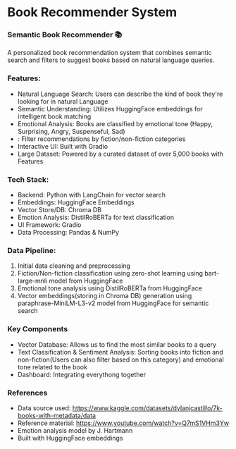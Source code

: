 # Book Recommender System

### Semantic Book Recommender 📚
A personalized book recommendation system that combines semantic search and filters to suggest books based on natural language queries.


### Features:
- Natural Language Search: Users can describe the kind of book they're looking for in natural Language
- Semantic Understanding: Utilizes HuggingFace embeddings for intelligent book matching
- Emotional Analysis: Books are classified by emotional tone (Happy, Surprising, Angry, Suspenseful, Sad)
- : Filter recommendations by fiction/non-fiction categories
- Interactive UI: Built with Gradio
- Large Dataset: Powered by a curated dataset of over 5,000 books with Features

### Tech Stack:
- Backend: Python with LangChain for vector search
- Embeddings: HuggingFace Embeddings
- Vector Store/DB: Chroma DB
- Emotion Analysis: DistilRoBERTa for text classification
- UI Framework: Gradio
- Data Processing: Pandas & NumPy

### Data Pipeline:
1. Initial data cleaning and preprocessing
2. Fiction/Non-fiction classification using zero-shot learning using bart-large-mnli model from HuggingFace
3. Emotional tone analysis using DistilRoBERTa from HuggingFace
4. Vector embeddings(storing in Chroma DB) generation using paraphrase-MiniLM-L3-v2 model from HuggingFace for semantic search


### Key Components
- Vector Database: Allows us to find the most similar books to a query
- Text Classification & Sentiment Analysis: Sorting books into fiction and non-fiction(Users can also filter based on this category) and emotional tone related to the book
- Dashboard: Integrating everythong together
 
### References
- Data source used: https://www.kaggle.com/datasets/dylanjcastillo/7k-books-with-metadata/data
- Reference material: https://www.youtube.com/watch?v=Q7mS1VHm3Yw
- Emotion analysis model by J. Hartmann
- Built with HuggingFace embeddings
